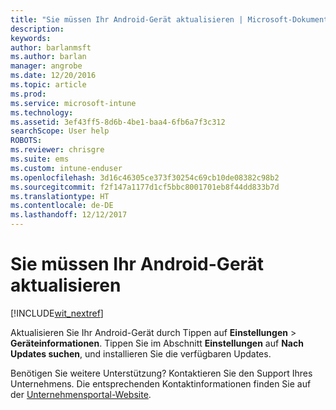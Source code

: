 ```yaml
---
title: "Sie müssen Ihr Android-Gerät aktualisieren | Microsoft-Dokumentation"
description: 
keywords: 
author: barlanmsft
ms.author: barlan
manager: angrobe
ms.date: 12/20/2016
ms.topic: article
ms.prod: 
ms.service: microsoft-intune
ms.technology: 
ms.assetid: 3ef43ff5-8d6b-4be1-baa4-6fb6a7f3c312
searchScope: User help
ROBOTS: 
ms.reviewer: chrisgre
ms.suite: ems
ms.custom: intune-enduser
ms.openlocfilehash: 3d16c46305ce373f30254c69cb10de08382c98b2
ms.sourcegitcommit: f2f147a1177d1cf5bbc8001701eb8f44dd833b7d
ms.translationtype: HT
ms.contentlocale: de-DE
ms.lasthandoff: 12/12/2017
---
```

# <a name="you-need-to-update-your-android-device"></a>Sie müssen Ihr Android-Gerät aktualisieren

[!INCLUDE[wit_nextref](includes/end-user-os-update-guidance.md)]

Aktualisieren Sie Ihr Android-Gerät durch Tippen auf **Einstellungen** > **Geräteinformationen**. Tippen Sie im Abschnitt __Einstellungen__ auf __Nach Updates suchen__, und installieren Sie die verfügbaren Updates.

Benötigen Sie weitere Unterstützung? Kontaktieren Sie den Support Ihres Unternehmens. Die entsprechenden Kontaktinformationen finden Sie auf der [Unternehmensportal-Website](https://portal.manage.microsoft.com#HelpDeskDialog).
